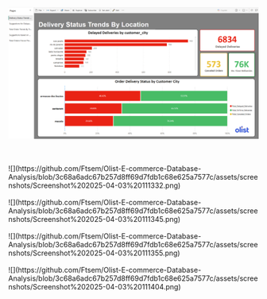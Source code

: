 ![](https://github.com/Ftsem/Olist-E-commerce-Database-Analysis/blob/3c68a6adc67b257d8ff69d7fdb1c68e625a7577c/assets/screenshots/Screenshot%202025-04-03%20111321.png)

<br>
<br>
![](https://github.com/Ftsem/Olist-E-commerce-Database-Analysis/blob/3c68a6adc67b257d8ff69d7fdb1c68e625a7577c/assets/screenshots/Screenshot%202025-04-03%20111332.png)

<br>
<br>
![](https://github.com/Ftsem/Olist-E-commerce-Database-Analysis/blob/3c68a6adc67b257d8ff69d7fdb1c68e625a7577c/assets/screenshots/Screenshot%202025-04-03%20111345.png)

<br>
<br>
![](https://github.com/Ftsem/Olist-E-commerce-Database-Analysis/blob/3c68a6adc67b257d8ff69d7fdb1c68e625a7577c/assets/screenshots/Screenshot%202025-04-03%20111355.png)

<br>
<br>
![](https://github.com/Ftsem/Olist-E-commerce-Database-Analysis/blob/3c68a6adc67b257d8ff69d7fdb1c68e625a7577c/assets/screenshots/Screenshot%202025-04-03%20111404.png)
